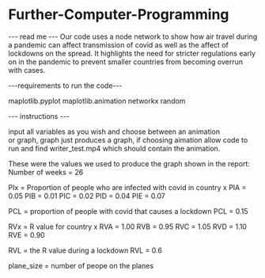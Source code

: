 # Further-Computer-Programming

 
   
--- read me --- 
Our code uses a node network to show how air travel 
during a pandemic can affect transmission of covid 
as well as the affect of lockdowns on the spread. 
It highlights the need for stricter regulations early 
on in the pandemic to prevent smaller countries from becoming
overrun with cases.

---requirements to run the code--- 

maplotlib.pyplot
maplotlib.animation 
networkx 
random 

--- instructions --- 


input all variables as you wish and choose between an animation   
or graph, graph just produces a graph, if choosing aimation allow code to run 
and find writer_test.mp4 which should contain the animation.

These were the values we used to produce the graph shown in the report:
Number of weeks = 26

PIx = Proportion of people who are infected with covid in country x
PIA = 0.05
PIB = 0.01
PIC = 0.02
PID = 0.04
PIE = 0.07

PCL = proportion of people with covid that causes a lockdown
PCL = 0.15

RVx = R value for country x
RVA = 1.00
RVB = 0.95
RVC = 1.05
RVD = 1.10
RVE = 0.90

RVL = the R value during a lockdown
RVL = 0.6

plane_size = number of peope on the planes
